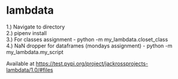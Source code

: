 # lambdata

1.) Navigate to directory<br>
2.) pipenv install<br>
3.) For classes assignment - python -m my_lambdata.closet_class<br>
4.) NaN dropper for dataframes (mondays assignment) - python -m my_lambdata.my_script<br>

Available at https://test.pypi.org/project/jackrossprojects-lambdata/1.0/#files
